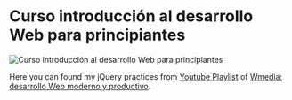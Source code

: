 # Curso introducción al desarrollo Web para principiantes

![Curso introducción al desarrollo Web para principiantes](https://i.ytimg.com/vi/h2qWqqJj8co/hqdefault.jpg?sqp=-oaymwEXCNACELwBSFryq4qpAwkIARUAAIhCGAE=&rs=AOn4CLCT7_bk87V0mrnK2vpPFzvC_U7AkQ)

Here you can found my jQuery practices from [Youtube Playlist](https://www.youtube.com/playlist?list=PLM-Y_YQmMEqBZ7SjwXFBdmCcry13IMZhJ) of [Wmedia: desarrollo Web moderno y productivo](https://www.youtube.com/c/juanwmedia).
